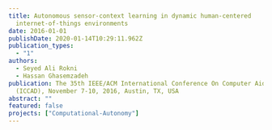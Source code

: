 ```yaml
---
title: Autonomous sensor-context learning in dynamic human-centered
  internet-of-things environments
date: 2016-01-01
publishDate: 2020-01-14T10:29:11.962Z
publication_types:
  - "1"
authors:
  - Seyed Ali Rokni
  - Hassan Ghasemzadeh
publication: The 35th IEEE/ACM International Conference On Computer Aided Design
  (ICCAD), November 7-10, 2016, Austin, TX, USA
abstract: ""
featured: false
projects: ["Computational-Autonomy"]
---
```

